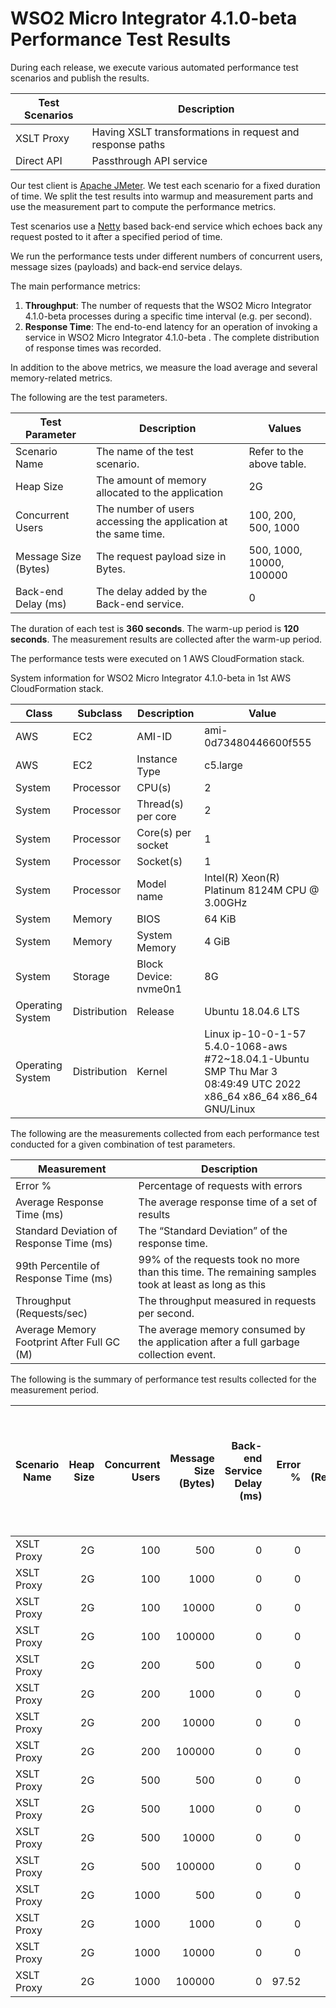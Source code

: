 # WSO2 Micro Integrator 4.1.0-beta Performance Test Results

During each release, we execute various automated performance test scenarios and publish the results.

| Test Scenarios | Description |
| --- | --- |
| XSLT Proxy | Having XSLT transformations in request and response paths |
| Direct API | Passthrough API service |

Our test client is [Apache JMeter](https://jmeter.apache.org/index.html). We test each scenario for a fixed duration of
time. We split the test results into warmup and measurement parts and use the measurement part to compute the
performance metrics.

Test scenarios use a [Netty](https://netty.io/) based back-end service which echoes back any request
posted to it after a specified period of time.

We run the performance tests under different numbers of concurrent users, message sizes (payloads) and back-end service
delays.

The main performance metrics:

1. **Throughput**: The number of requests that the WSO2 Micro Integrator 4.1.0-beta processes during a specific time interval (e.g. per second).
2. **Response Time**: The end-to-end latency for an operation of invoking a service in WSO2 Micro Integrator 4.1.0-beta . The complete distribution of response times was recorded.

In addition to the above metrics, we measure the load average and several memory-related metrics.

The following are the test parameters.

| Test Parameter | Description | Values |
| --- | --- | --- |
| Scenario Name | The name of the test scenario. | Refer to the above table. |
| Heap Size | The amount of memory allocated to the application | 2G |
| Concurrent Users | The number of users accessing the application at the same time. | 100, 200, 500, 1000 |
| Message Size (Bytes) | The request payload size in Bytes. | 500, 1000, 10000, 100000 |
| Back-end Delay (ms) | The delay added by the Back-end service. | 0 |

The duration of each test is **360 seconds**. The warm-up period is **120 seconds**.
The measurement results are collected after the warm-up period.

The performance tests were executed on 1 AWS CloudFormation stack.


System information for WSO2 Micro Integrator 4.1.0-beta in 1st AWS CloudFormation stack.

| Class | Subclass | Description | Value |
| --- | --- | --- | --- |
| AWS | EC2 | AMI-ID | ami-0d73480446600f555 |
| AWS | EC2 | Instance Type | c5.large |
| System | Processor | CPU(s) | 2 |
| System | Processor | Thread(s) per core | 2 |
| System | Processor | Core(s) per socket | 1 |
| System | Processor | Socket(s) | 1 |
| System | Processor | Model name | Intel(R) Xeon(R) Platinum 8124M CPU @ 3.00GHz |
| System | Memory | BIOS | 64 KiB |
| System | Memory | System Memory | 4 GiB |
| System | Storage | Block Device: nvme0n1 | 8G |
| Operating System | Distribution | Release | Ubuntu 18.04.6 LTS |
| Operating System | Distribution | Kernel | Linux ip-10-0-1-57 5.4.0-1068-aws #72~18.04.1-Ubuntu SMP Thu Mar 3 08:49:49 UTC 2022 x86_64 x86_64 x86_64 GNU/Linux |


The following are the measurements collected from each performance test conducted for a given combination of
test parameters.

| Measurement | Description |
| --- | --- |
| Error % | Percentage of requests with errors |
| Average Response Time (ms) | The average response time of a set of results |
| Standard Deviation of Response Time (ms) | The “Standard Deviation” of the response time. |
| 99th Percentile of Response Time (ms) | 99% of the requests took no more than this time. The remaining samples took at least as long as this |
| Throughput (Requests/sec) | The throughput measured in requests per second. |
| Average Memory Footprint After Full GC (M) | The average memory consumed by the application after a full garbage collection event. |

The following is the summary of performance test results collected for the measurement period.

|  Scenario Name | Heap Size | Concurrent Users | Message Size (Bytes) | Back-end Service Delay (ms) | Error % | Throughput (Requests/sec) | Average Response Time (ms) | Standard Deviation of Response Time (ms) | 99th Percentile of Response Time (ms) | WSO2 Micro Integrator 4.1.0-beta GC Throughput (%) | Average WSO2 Micro Integrator 4.1.0-beta Memory Footprint After Full GC (M) |
|---|---:|---:|---:|---:|---:|---:|---:|---:|---:|---:|---:|
|  XSLT Proxy | 2G | 100 | 500 | 0 | 0 | 1872.74 | 53.29 | 184.45 | 183 | 93.71 | 193.681 |
|  XSLT Proxy | 2G | 100 | 1000 | 0 | 0 | 1205.05 | 61.79 | 388.06 | 195 | N/A | N/A |
|  XSLT Proxy | 2G | 100 | 10000 | 0 | 0 | 355.72 | 280.92 | 156.86 | 739 | N/A | N/A |
|  XSLT Proxy | 2G | 100 | 100000 | 0 | 0 | 32.07 | 3099.61 | 570.82 | 4639 | N/A | N/A |
|  XSLT Proxy | 2G | 200 | 500 | 0 | 0 | 1985.89 | 100.35 | 66.42 | 285 | N/A | N/A |
|  XSLT Proxy | 2G | 200 | 1000 | 0 | 0 | 1611.88 | 123.91 | 75.85 | 347 | N/A | N/A |
|  XSLT Proxy | 2G | 200 | 10000 | 0 | 0 | 348.6 | 573.29 | 258.25 | 1303 | N/A | N/A |
|  XSLT Proxy | 2G | 200 | 100000 | 0 | 0 | 27.62 | 7124.14 | 1352.68 | 9919 | N/A | N/A |
|  XSLT Proxy | 2G | 500 | 500 | 0 | 0 | 1924.12 | 259.79 | 120.92 | 599 | N/A | N/A |
|  XSLT Proxy | 2G | 500 | 1000 | 0 | 0 | 1587.99 | 314.72 | 138.61 | 739 | N/A | N/A |
|  XSLT Proxy | 2G | 500 | 10000 | 0 | 0 | 309.54 | 1608.61 | 464.37 | 3007 | N/A | N/A |
|  XSLT Proxy | 2G | 500 | 100000 | 0 | 0 | 15.25 | 30712.31 | 5807.04 | 45823 | N/A | N/A |
|  XSLT Proxy | 2G | 1000 | 500 | 0 | 0 | 1633.19 | 611.79 | 230.03 | 1311 | N/A | N/A |
|  XSLT Proxy | 2G | 1000 | 1000 | 0 | 0 | 1426.46 | 699.67 | 275.47 | 1679 | N/A | N/A |
|  XSLT Proxy | 2G | 1000 | 10000 | 0 | 0 | 265.74 | 3720.37 | 942.78 | 5983 | N/A | N/A |
|  XSLT Proxy | 2G | 1000 | 100000 | 0 | 97.52 | 4.81 | 125059.69 | 18168.58 | 185343 | N/A | N/A |

